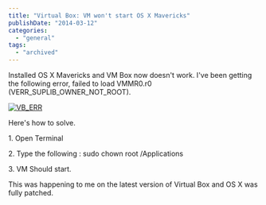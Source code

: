 ```yaml
---
title: "Virtual Box: VM won't start OS X Mavericks"
publishDate: "2014-03-12"
categories: 
  - "general"
tags:
  - "archived"
---
```


Installed OS X Mavericks and VM Box now doesn't work. I've been getting the following error, failed to load VMMR0.r0 (VERR\_SUPLIB\_OWNER\_NOT\_ROOT).

[![VB_ERR](/images/VB_ERR.jpg)]()

Here's how to solve.

1\. Open Terminal

2\. Type the following : sudo chown root /Applications

3\. VM Should start.

This was happening to me on the latest version of Virtual Box and OS X was fully patched.
